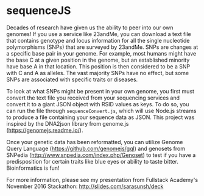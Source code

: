 # sequenceJS
Decades of research have given us the ability to peer into our own genomes! If you use a service like 23andMe, you can download a text file that contains genotype and locus information for all the single nucleotide polymorphisms (SNPs) that are surveyed by 23andMe. SNPs are changes at a specific base pair in your genome. For example, most humans might have the base C at a given position in the genome, but an established minority have base A in that location. This position is then considered to be a SNP with C and A as alleles. The vast majority SNPs have no effect, but some SNPs are associated with specific traits or diseases.

To look at what SNPs might be present in your own genome, you first must convert the text file you received from your sequencing services and convert it to a giant JSON object with RSID values as keys. To do so, you can run the file through `sequenceConvert.js`, which will use Node.js streams to produce a file containing your sequence data as JSON. This project was inspired by the DNA2json library from genome.js (https://genomejs.readme.io/). 

Once your genetic data has been reformatted, you can utilize Genome Query Language (https://github.com/genomejs/gql) and genosets from SNPedia (http://www.snpedia.com/index.php/Genoset) to test if you have a predisposition for certain traits like blue eyes or ability to taste bitter. Bioinformatics is fun!

For more information, please see my presentation from Fullstack Academy's November 2016 Stackathon: http://slides.com/sarasunsh/deck
